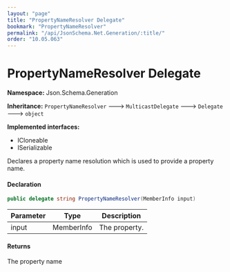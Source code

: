 ```yaml
---
layout: "page"
title: "PropertyNameResolver Delegate"
bookmark: "PropertyNameResolver"
permalink: "/api/JsonSchema.Net.Generation/:title/"
order: "10.05.063"
---
```

# PropertyNameResolver Delegate

**Namespace:** Json.Schema.Generation

**Inheritance:**
`PropertyNameResolver`
 🡒 
`MulticastDelegate`
 🡒 
`Delegate`
 🡒 
`object`

**Implemented interfaces:**

- ICloneable
- ISerializable

Declares a property name resolution which is used to provide a property name.

#### Declaration

```c#
public delegate string PropertyNameResolver(MemberInfo input)
```

| Parameter | Type | Description |
|---|---|---|
| input | MemberInfo | The property. |


#### Returns

The property name

